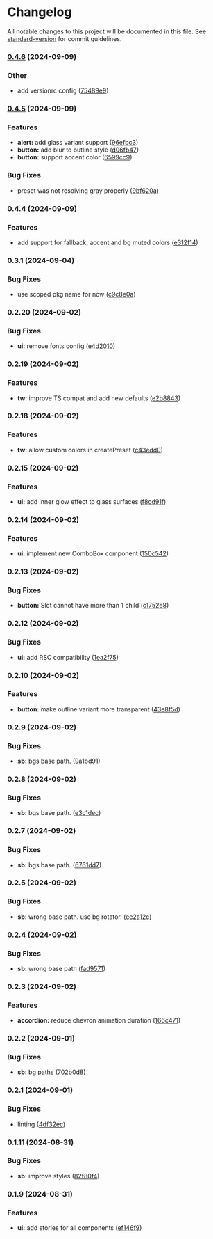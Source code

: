 # Changelog

All notable changes to this project will be documented in this file. See [standard-version](https://github.com/conventional-changelog/standard-version) for commit guidelines.

### [0.4.6](https://github.com/itsjavi/glasscn-ui/compare/v0.4.5...v0.4.6) (2024-09-09)


### Other

* add versionrc config ([75489e9](https://github.com/itsjavi/glasscn-ui/commit/75489e9365a5a70db85b214389537381f175d4b5))

### [0.4.5](https://github.com/itsjavi/glasscn-ui/compare/v0.4.4...v0.4.5) (2024-09-09)


### Features

* **alert:** add glass variant support ([96efbc3](https://github.com/itsjavi/glasscn-ui/commit/96efbc3d72fdd49762125c814261729c3804eb38))
* **button:** add blur to outline style ([d06fb47](https://github.com/itsjavi/glasscn-ui/commit/d06fb47081e8573add59374f5bb1b2502529df34))
* **button:** support accent color ([6599cc9](https://github.com/itsjavi/glasscn-ui/commit/6599cc95f8ce74fcee0b5a426b6bdfe664b9b216))


### Bug Fixes

* preset was not resolving gray properly ([9bf620a](https://github.com/itsjavi/glasscn-ui/commit/9bf620a4bd667546a4fdf3a339eab8699d08481e))

### 0.4.4 (2024-09-09)


### Features

* add support for fallback, accent and bg muted colors ([e312f14](https://github.com/itsjavi/glasscn-ui/commit/e312f149489a7bddeac018dfb6bf5413e4114100))

### 0.3.1 (2024-09-04)


### Bug Fixes

* use scoped pkg name for now ([c9c8e0a](https://github.com/itsjavi/glasscn-ui/commit/c9c8e0a46247b25c2fb2669891d4a23e82ab381f))

### 0.2.20 (2024-09-02)


### Bug Fixes

* **ui:** remove fonts config ([e4d2010](https://github.com/itsjavi/glasscn-ui/commit/e4d2010fa74b326c352fd7a267436cb3c9525eae))

### 0.2.19 (2024-09-02)


### Features

* **tw:** improve TS compat and add new defaults ([e2b8843](https://github.com/itsjavi/glasscn-ui/commit/e2b88436a249b55e410b10f1b52b9f8d62030860))

### 0.2.18 (2024-09-02)


### Features

* **tw:** allow custom colors in createPreset ([c43edd0](https://github.com/itsjavi/glasscn-ui/commit/c43edd0db835b49088ad56ffb560c055c6087442))

### 0.2.15 (2024-09-02)


### Features

* **ui:** add inner glow effect to glass surfaces ([f8cd91f](https://github.com/itsjavi/glasscn-ui/commit/f8cd91ffe755f7552be2c1d0887b211ebf1b95f4))

### 0.2.14 (2024-09-02)


### Features

* **ui:** implement new ComboBox component ([150c542](https://github.com/itsjavi/glasscn-ui/commit/150c542bdcb759a9a2f8a0599fcbbeaa086c3827))

### 0.2.13 (2024-09-02)


### Bug Fixes

* **button:** Slot cannot have more than 1 child ([c1752e8](https://github.com/itsjavi/glasscn-ui/commit/c1752e877f913b326640f9c45db34ed325560bed))

### 0.2.12 (2024-09-02)


### Bug Fixes

* **ui:** add RSC compatibility ([1ea2f75](https://github.com/itsjavi/glasscn-ui/commit/1ea2f7542ff2c9b84bb52b00705a4516a5b6e915))

### 0.2.10 (2024-09-02)


### Features

* **button:** make outline variant more transparent ([43e8f5d](https://github.com/itsjavi/glasscn-ui/commit/43e8f5d35a9e55a829192fa2dd6e025029eb832d))

### 0.2.9 (2024-09-02)


### Bug Fixes

* **sb:** bgs base path. ([9a1bd91](https://github.com/itsjavi/glasscn-ui/commit/9a1bd91ea26fac332c1bda40af5523621364b091))

### 0.2.8 (2024-09-02)


### Bug Fixes

* **sb:** bgs base path. ([e3c1dec](https://github.com/itsjavi/glasscn-ui/commit/e3c1deced00d2a23c07e0cb1c08f460c148d2a77))

### 0.2.7 (2024-09-02)


### Bug Fixes

* **sb:** bgs base path. ([6761dd7](https://github.com/itsjavi/glasscn-ui/commit/6761dd7f27a8f0d69ea5398253107f8fbad395f7))

### 0.2.5 (2024-09-02)


### Bug Fixes

* **sb:** wrong base path. use bg rotator. ([ee2a12c](https://github.com/itsjavi/glasscn-ui/commit/ee2a12c5d5c6f4e2a2b1cc1f6942c1be7f370d90))

### 0.2.4 (2024-09-02)


### Bug Fixes

* **sb:** wrong base path ([fad9571](https://github.com/itsjavi/glasscn-ui/commit/fad95718a44367ab9dd6dec13b624da8f5a48786))

### 0.2.3 (2024-09-02)


### Features

* **accordion:** reduce chevron animation duration ([166c471](https://github.com/itsjavi/glasscn-ui/commit/166c471264d503bfd095eb124e88818ca7859c0d))

### 0.2.2 (2024-09-01)


### Bug Fixes

* **sb:** bg paths ([702b0d8](https://github.com/itsjavi/glasscn-ui/commit/702b0d8cca1993ac7148278e1db1fd44be5fe458))

### 0.2.1 (2024-09-01)


### Bug Fixes

* linting ([4df32ec](https://github.com/itsjavi/glasscn-ui/commit/4df32eccd3af5bb7ea602da90c2e5fc925a01997))


### 0.1.11 (2024-08-31)


### Bug Fixes

* **sb:** improve styles ([82f80f4](https://github.com/itsjavi/glasscn-ui/commit/82f80f4c0eb23bd6e7a42ad220a3e497f25ee232))

### 0.1.9 (2024-08-31)


### Features

* **ui:** add stories for all components ([ef146f9](https://github.com/itsjavi/glasscn-ui/commit/ef146f9896d827998e814a6bf5bc9ddeb800213e))
